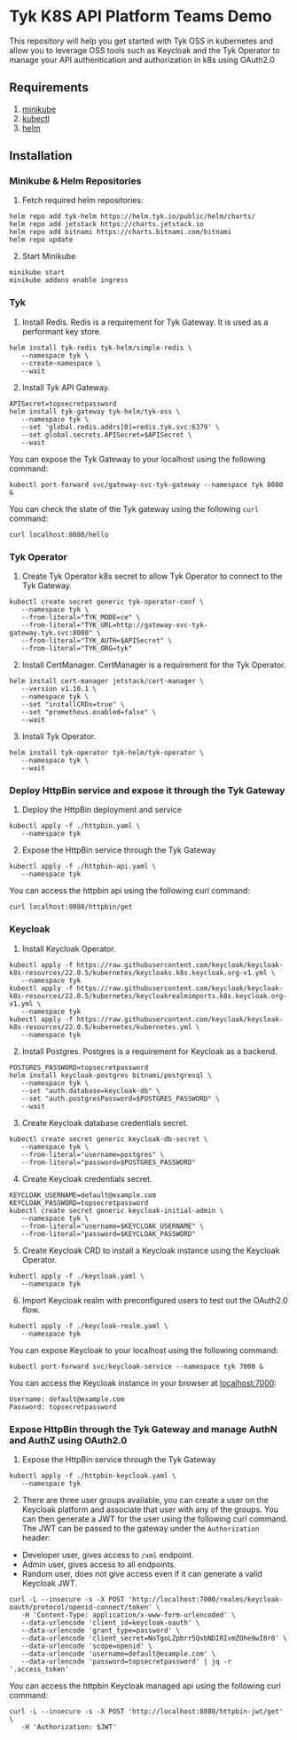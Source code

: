 # Tyk K8S API Platform Teams Demo
This repository will help you get started with Tyk OSS in kubernetes and allow 
you to leverage OSS tools such as Keycloak and the Tyk Operator to manage your
API authentication and authorization in k8s using OAuth2.0 

## Requirements
1. [minikube](https://minikube.sigs.k8s.io/docs/start/)
2. [kubectl](https://kubernetes.io/docs/tasks/tools/#kubectl)
3. [helm](https://helm.sh/docs/intro/install/)

## Installation

### Minikube & Helm Repositories

1. Fetch required helm repositories:
```
helm repo add tyk-helm https://helm.tyk.io/public/helm/charts/
helm repo add jetstack https://charts.jetstack.io
helm repo add bitnami https://charts.bitnami.com/bitnami
helm repo update
```

2. Start Minikube
```
minikube start
minikube addons enable ingress
```

### Tyk

1. Install Redis. Redis is a requirement for Tyk Gateway. It is used as a 
performant key store. 
```
helm install tyk-redis tyk-helm/simple-redis \
   --namespace tyk \
   --create-namespace \
   --wait
```

2. Install Tyk API Gateway.
```
APISecret=topsecretpassword
helm install tyk-gateway tyk-helm/tyk-oss \
   --namespace tyk \
   --set 'global.redis.addrs[0]=redis.tyk.svc:6379' \
   --set global.secrets.APISecret=$APISecret \
   --wait 
```

You can expose the Tyk Gateway to your localhost using the following command:
```
kubectl port-forward svc/gateway-svc-tyk-gateway --namespace tyk 8080 &
```

You can check the state of the Tyk gateway using the following `curl` command:
```
curl localhost:8080/hello
```

### Tyk Operator

1. Create Tyk Operator k8s secret to allow Tyk Operator to connect to the Tyk Gateway.
```
kubectl create secret generic tyk-operator-conf \
   --namespace tyk \
   --from-literal="TYK_MODE=ce" \
   --from-literal="TYK_URL=http://gateway-svc-tyk-gateway.tyk.svc:8080" \
   --from-literal="TYK_AUTH=$APISecret" \
   --from-literal="TYK_ORG=tyk"
```

2. Install CertManager. CertManager is a requirement for the Tyk Operator. 
```
helm install cert-manager jetstack/cert-manager \
   --version v1.10.1 \
   --namespace tyk \
   --set "installCRDs=true" \
   --set "prometheus.enabled=false" \
   --wait 
```

3. Install Tyk Operator.
```
helm install tyk-operator tyk-helm/tyk-operator \
   --namespace tyk \
   --wait
```

### Deploy HttpBin service and expose it through the Tyk Gateway

1. Deploy the HttpBin deployment and service
```
kubectl apply -f ./httpbin.yaml \
   --namespace tyk
```

2. Expose the HttpBin service through the Tyk Gateway
```
kubectl apply -f ./httpbin-api.yaml \
   --namespace tyk
```

You can access the httpbin api using the following curl command:
```
curl localhost:8080/httpbin/get
```

### Keycloak

1. Install Keycloak Operator.
```
kubectl apply -f https://raw.githubusercontent.com/keycloak/keycloak-k8s-resources/22.0.5/kubernetes/keycloaks.k8s.keycloak.org-v1.yml \
   --namespace tyk
kubectl apply -f https://raw.githubusercontent.com/keycloak/keycloak-k8s-resources/22.0.5/kubernetes/keycloakrealmimports.k8s.keycloak.org-v1.yml \
   --namespace tyk
kubectl apply -f https://raw.githubusercontent.com/keycloak/keycloak-k8s-resources/22.0.5/kubernetes/kubernetes.yml \
   --namespace tyk
```

2. Install Postgres. Postgres is a requirement for Keycloak as a backend. 
```
POSTGRES_PASSWORD=topsecretpassword
helm install keycloak-postgres bitnami/postgresql \
   --namespace tyk \
   --set "auth.database=keycloak-db" \
   --set "auth.postgresPassword=$POSTGRES_PASSWORD" \
   --wait
```

3. Create Keycloak database credentials secret. 
```
kubectl create secret generic keycloak-db-secret \
   --namespace tyk \
   --from-literal="username=postgres" \
   --from-literal="password=$POSTGRES_PASSWORD" 
```

4. Create Keycloak credentials secret.
```
KEYCLOAK_USERNAME=default@example.com
KEYCLOAK_PASSWORD=topsecretpassword
kubectl create secret generic keycloak-initial-admin \
   --namespace tyk \
   --from-literal="username=$KEYCLOAK_USERNAME" \
   --from-literal="password=$KEYCLOAK_PASSWORD"
```

5. Create Keycloak CRD to install a Keycloak instance using the Keycloak Operator.
```
kubectl apply -f ./keycloak.yaml \
   --namespace tyk
```

6. Import Keycloak realm with preconfigured users to test out the OAuth2.0 flow.
```
kubectl apply -f ./keycloak-realm.yaml \
   --namespace tyk
```

You can expose Keycloak to your localhost using the following command:
```
kubectl port-forward svc/keycloak-service --namespace tyk 7000 &
```

You can access the Keycloak instance in your browser at [localhost:7000](http://localhost:7000):
```
Username: default@example.com
Password: topsecretpassword
```

### Expose HttpBin through the Tyk Gateway and manage AuthN and AuthZ using OAuth2.0

1. Expose the HttpBin service through the Tyk Gateway
```
kubectl apply -f ./httpbin-keycloak.yaml \
   --namespace tyk
```

2. There are three user groups available, you can create a user on the Keycloak
platform and associate that user with any of the groups. You can then generate
a JWT for the user using the following curl command. The JWT can be passed to
the gateway under the `Authorization` header:

- Developer user, gives access to `/xml` endpoint.
- Admin user, gives access to all endpoints.
- Random user, does not give access even if it can generate a valid Keycloak JWT.

```
curl -L --insecure -s -X POST 'http://localhost:7000/realms/keycloak-oauth/protocol/openid-connect/token' \
   -H 'Content-Type: application/x-www-form-urlencoded' \
   --data-urlencode 'client_id=keycloak-oauth' \
   --data-urlencode 'grant_type=password' \
   --data-urlencode 'client_secret=NoTgoLZpbrr5QvbNDIRIvmZOhe9wI0r0' \
   --data-urlencode 'scope=openid' \
   --data-urlencode 'username=default@example.com' \
   --data-urlencode 'password=topsecretpassword' | jq -r '.access_token'
```

You can access the httpbin Keycloak managed api using the following curl command:
```
curl -L --insecure -s -X POST 'http://localhost:8080/httpbin-jwt/get' \
   -H 'Authorization: $JWT'
```